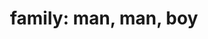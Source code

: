 ---
layout: people&body
title: "family: man, man, boy"
emoji: family_man_man_boy
permalink: 👨‍👨‍👦.html
---
